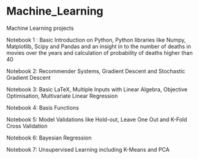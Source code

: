 # Machine_Learning
Machine Learning projects

Notebook 1 : Basic Introduction on Python, Python libraries like Numpy, Matplotlib, Scipy and Pandas and an insight in to the number of deaths in movies over the years and calculation of probability of deaths higher than 40

Notebook 2: Recommender Systems, Gradient Descent and Stochastic Gradient Descent

Notebook 3: Basic LaTeX, Multiple Inputs with Linear Algebra, Objective Optimisation, Multivariate Linear Regression

Notebook 4: Basis Functions

Notebook 5: Model Validations like Hold-out, Leave One Out and K-Fold Cross Validation

Notebook 6: Bayesian Regression

Notebook 7: Unsupervised Learning including K-Means and PCA 
